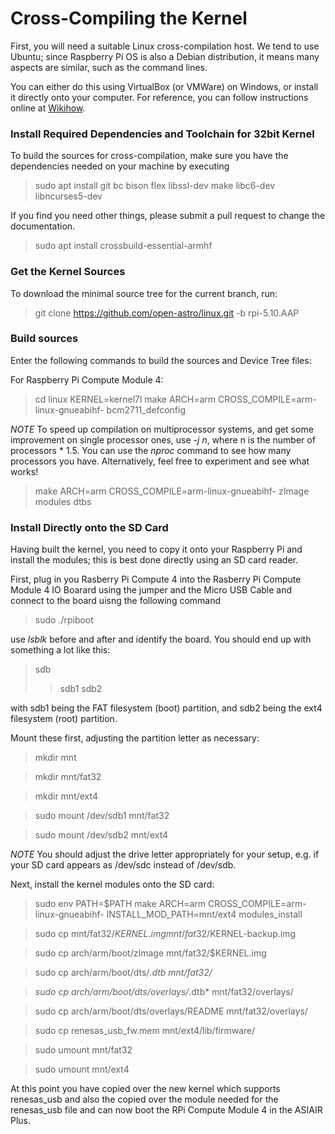 # Cross-Compiling the Kernel

First, you will need a suitable Linux cross-compilation host. We tend to use Ubuntu; since Raspberry Pi OS is also a Debian distribution, it means many aspects are similar, such as the command lines.

You can either do this using VirtualBox (or VMWare) on Windows, or install it directly onto your computer. For reference, you can follow instructions online at [Wikihow](https://www.wikihow.com/Install-Ubuntu-on-VirtualBox).

### Install Required Dependencies and Toolchain for 32bit Kernel

To build the sources for cross-compilation, make sure you have the dependencies needed on your machine by executing

> sudo apt install git bc bison flex libssl-dev make libc6-dev libncurses5-dev

If you find you need other things, please submit a pull request to change the documentation.

> sudo apt install crossbuild-essential-armhf

### Get the Kernel Sources

To download the minimal source tree for the current branch, run:

> git clone https://github.com/open-astro/linux.git -b rpi-5.10.AAP

### Build sources

Enter the following commands to build the sources and Device Tree files:

For Raspberry Pi Compute Module 4:

> cd linux
> KERNEL=kernel7l
> make ARCH=arm CROSS\_COMPILE=arm-linux-gnueabihf- bcm2711\_defconfig

*NOTE*
To speed up compilation on multiprocessor systems, and get some improvement on single processor ones, use *-j n*, where n is the number of processors \* 1.5. You can use the *nproc* command to see how many processors you have. Alternatively, feel free to experiment and see what works!

> make ARCH=arm CROSS\_COMPILE=arm-linux-gnueabihf- zImage modules dtbs

### Install Directly onto the SD Card

Having built the kernel, you need to copy it onto your Raspberry Pi and install the modules; this is best done directly using an SD card reader.

First, plug in you Rasberry Pi Compute 4 into the Rasberry Pi Compute Module 4 IO Boarard using the jumper and the Micro USB Cable and connect to the board uisng the following command

> sudo ./rpiboot

use *lsblk* before and after and identify the board. You should end up with something a lot like this:

> sdb
> 
> 
> > sdb1
> > sdb2

with sdb1 being the FAT filesystem (boot) partition, and sdb2 being the ext4 filesystem (root) partition.

Mount these first, adjusting the partition letter as necessary:

> mkdir mnt

> mkdir mnt/fat32

> mkdir mnt/ext4

> sudo mount /dev/sdb1 mnt/fat32

> sudo mount /dev/sdb2 mnt/ext4

*NOTE*
You should adjust the drive letter appropriately for your setup, e.g. if your SD card appears as /dev/sdc instead of /dev/sdb.

Next, install the kernel modules onto the SD card:

> sudo env PATH=$PATH make ARCH=arm CROSS\_COMPILE=arm-linux-gnueabihf- INSTALL\_MOD\_PATH=mnt/ext4 modules\_install

> sudo cp mnt/fat32/$KERNEL.img mnt/fat32/$KERNEL-backup.img

> sudo cp arch/arm/boot/zImage mnt/fat32/$KERNEL.img

> sudo cp arch/arm/boot/dts/*.dtb mnt/fat32/*

> *sudo cp arch/arm/boot/dts/overlays/*.dtb\* mnt/fat32/overlays/

> sudo cp arch/arm/boot/dts/overlays/README mnt/fat32/overlays/

> sudo cp renesas\_usb\_fw.mem mnt/ext4/lib/firmware/

> sudo umount mnt/fat32

> sudo umount mnt/ext4

At this point you have copied over the new kernel which supports renesas\_usb and also the copied over the module needed for the renesas\_usb file and can now boot the RPi Compute Module 4 in the ASIAIR Plus.
